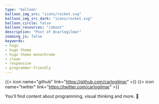 ```yaml
---
type: 'balloon'
balloon_img_src: "icons/rocket.svg"
balloon_img_src_dark: "icons/rocket.svg"
balloon_circle: false
balloon_resources: "/about"
description: "Post of @carlogilmar"
zooming_js: false
keywords:
- hugo
- hugo theme
- hugo theme monochrome
- clean
- responsive
- programmer-friendly
---
```


{{< icon name="github" link="https://github.com/carlogilmar" >}}
{{< icon name="twitter" link="https://twitter.com/carlogilmar" >}}

You'll find content about programming, visual thinking and more. 🎨

